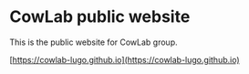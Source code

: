 # CowLab public website
This is the public website for CowLab group.

[https://cowlab-lugo.github.io](https://cowlab-lugo.github.io)
